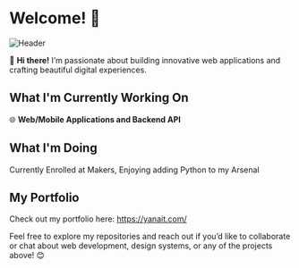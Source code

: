 # Welcome! 👋
![Header](https://github.com/user-attachments/assets/17fda9e5-cee5-429e-9545-6b8320a28e28)

🚀 **Hi there!** I’m passionate about building innovative web applications and crafting beautiful digital experiences.

## What I'm Currently Working On
🌐 **Web/Mobile Applications and Backend API** 

## What I'm Doing
Currently Enrolled at Makers, Enjoying adding Python to my Arsenal

## My Portfolio
Check out my portfolio here: https://yanait.com/

Feel free to explore my repositories and reach out if you’d like to collaborate or chat about web development, design systems, or any of the projects above! 😊
